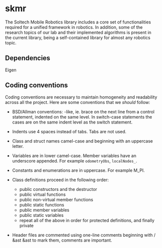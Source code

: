# skmr
The Soltech Mobile Robotics library includes a core set of functionalities required for a unified framework in robotics. In addition, some of the research topics of our lab and their implemented algorithms is present in the current library, being a self-contained library for almost any robotics topic.

## Dependencies
Eigen

## Coding conventions
Coding conventions are necessary to maintain homogeneity and readability across all the project. Here are some conventions that we _should_ follow:

* BSD/Allman conventions: -like, ie. brace on the next line from a control statement, indented on the same level. In switch-case statements the cases are on the same indent level as the switch statement.
* Indents use 4 spaces instead of tabs. Tabs are not used.
* Class and struct names camel-case and beginning with an uppercase letter.
* Variables are in lower camel-case. Member variables have an underscore appended. For example `odometryObs`, `localNodes_`.
* Constants and enumerations are in uppercase. For example M_PI.
* Class definitions proceed in the following order:

  - public constructors and the destructor
  - public virtual functions
  - public non-virtual member functions
  - public static functions
  - public member variables
  - public static variables
  - repeat all of the above in order for protected definitions, and finally private
* Header files are commented using one-line comments beginning with / &ast &ast to mark them, comments are important.

